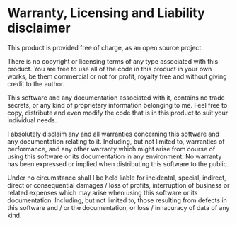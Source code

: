 Warranty, Licensing and Liability disclaimer
============================================

This product is provided free of charge, as an open source project.

There is no copyright or licensing terms of any type associated with this
product. You are free to use all of the code in this product in your own
works, be them commercial or not for profit, royalty free and without giving 
credit to the author.

This software and any documentation associated with it, contains no
trade secrets, or any kind of proprietary information belonging to me.
Feel free to copy, distribute and even modify the code that is in this
product to suit your individual needs.

I absolutely disclaim any and all warranties concerning this software and
any documentation relating to it. Including, but not limited to, warranties
of performance, and any other warranty which might arise from course of using
this software or its documentation in any environment. No warranty has been
expressed or implied when distributing this software to the public.

Under no circumstance shall I be held liable for incidental, special, indirect,
direct or consequential damages / loss of profits, interruption of business or
related expenses which may arise when using this software or its documentation.
Including, but not limited to, those resulting from defects in this software
and / or the documentation, or loss / innacuracy of data of any kind.